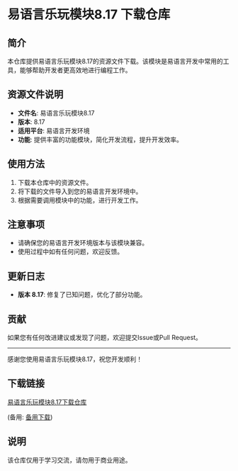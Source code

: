 # 易语言乐玩模块8.17 下载仓库

## 简介

本仓库提供易语言乐玩模块8.17的资源文件下载。该模块是易语言开发中常用的工具，能够帮助开发者更高效地进行编程工作。

## 资源文件说明

- **文件名**: 易语言乐玩模块8.17
- **版本**: 8.17
- **适用平台**: 易语言开发环境
- **功能**: 提供丰富的功能模块，简化开发流程，提升开发效率。

## 使用方法

1. 下载本仓库中的资源文件。
2. 将下载的文件导入到您的易语言开发环境中。
3. 根据需要调用模块中的功能，进行开发工作。

## 注意事项

- 请确保您的易语言开发环境版本与该模块兼容。
- 使用过程中如有任何问题，欢迎反馈。

## 更新日志

- **版本 8.17**: 修复了已知问题，优化了部分功能。

## 贡献

如果您有任何改进建议或发现了问题，欢迎提交Issue或Pull Request。

---

感谢您使用易语言乐玩模块8.17，祝您开发顺利！

## 下载链接
[易语言乐玩模块8.17下载仓库](https://pan.quark.cn/s/01eb3f78686b) 

(备用: [备用下载](https://pan.baidu.com/s/1lQRMyRimYm53jnyGa288ig?pwd=1234))

## 说明

该仓库仅用于学习交流，请勿用于商业用途。
